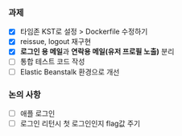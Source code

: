 ### 과제 
- [X] 타임존 KST로 설정 > Dockerfile 수정하기
- [X] reissue, logout 재구현
- [X] **로그인 용 메일**과 **연락용 메일(유저 프로필 노출)** 분리
- [ ] 통합 테스트 코드 작성
- [ ] Elastic Beanstalk 환경으로 개선

### 논의 사항
- [ ] 애플 로그인
- [ ] 로그인 리턴시 첫 로그인인지 flag값 주기
